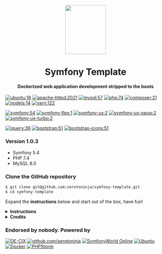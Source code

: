 <p align="center"><a href="https://symfony.com" target="_blank">
    <img src="https://symfony.com/logos/symfony_black_03.png" width="128" height="154">
</a></p>

<h1 align="center">Symfony Template</h1>
<h4 align="center">Dockerized web application development stripped to the boots</h4>

[![ubuntu:18](https://img.shields.io/badge/ubuntu-18.04-404040.svg?style=flat-square)](https://www.ubuntu.com/)
[![apache-httpd:2021](https://img.shields.io/badge/apache-2.4-79289b.svg?style=flat-square)](https://httpd.apache.org/)
[![mysql:57](https://img.shields.io/badge/mysql-8.0-aa6617.svg?style=flat-square)](https://www.mysql.com/)
[![php:74](https://img.shields.io/badge/php-7.4-4F5B93.svg?style=flat-square)](https://www.php.net/)
[![composer:21](https://img.shields.io/badge/composer-2.1-a35c11.svg?style=flat-square)](https://getcomposer.org/)
[![nodejs:14](https://img.shields.io/badge/nodejs-14.18-333333.svg?style=flat-square)](https://nodejs.org/en/)
[![yarn:122](https://img.shields.io/badge/yarn-1.22-29799f.svg?style=flat-square)](https://yarnpkg.com/)

[![symfony:54](https://img.shields.io/badge/symfony/*-5.4-374960.svg?style=flat-square)](https://www.symfony.com/)
[![symfony-flex:1](https://img.shields.io/badge/symfony/flex-1.17-374960.svg?style=flat-square)](https://www.symfony.com/)
[![symfony-ux:2](https://img.shields.io/badge/symfony/ux-2.0-374960.svg?style=flat-square)](https://github.com/symfony/ux)
[![symfony-ux-swup:2](https://img.shields.io/badge/symfony/ux--swup-2.0-374960.svg?style=flat-square)](https://github.com/symfony/ux-swup)
[![symfony-ux-turbo:2](https://img.shields.io/badge/symfony/ux--turbo-2.0-374960.svg?style=flat-square)](https://github.com/symfony/ux-turbo)

[![jquery:36](https://img.shields.io/badge/jquery-3.6-21568d.svg?style=flat-square)](https://getbootstrap.com/)
[![bootstrap:51](https://img.shields.io/badge/bootstrap-5.1-7952b3.svg?style=flat-square)](https://getbootstrap.com/)
[![bootstrap-icons:51](https://img.shields.io/badge/bootstrap--icons-1.7-7952b3.svg?style=flat-square)](https://icons.getbootstrap.com/)

### Version 1.0.3
* Symfony 5.4
* PHP 7.4
* MySQL 8.0


### Clone the GitHub repository
```bash
$ git clone git@github.com:serotoninja/symfony-template.git
$ cd symfony-template 
```
Expand the **instructions** below and start out of the box, have fun!

<details>
<summary><b>Instructions</b></summary>

### Build containers
```bash
$ docker-compose build && docker-compose up
```
...and stop with `CTRL-C` if succeeded.

### Start containers detached
```bash
$ docker-compose up -d
```

### Stop containers
```bash
$ docker-compose stop
```

### Rebuilt containers
```bash
$ sudo rm -rf vendor .docker && \
  docker-compose stop && docker-compose rm && docker-compose build && docker-compose up
```


### Observe web container logs
```bash
$ docker-compose exec web tail -f /var/log/supervisor/supervisord.log
```


### Install composer dependencies
```bash
$ docker-compose exec web composer install
```


### Copy Bootstrap icons to assets
```bash
$ docker-compose exec web composer require twbs/bootstrap-icons && \
  cp -R vendor/twbs/bootstrap-icons/font assets/icons/ && \
  cp -R vendor/twbs/bootstrap-icons/icons assets/icons/ && \
  cp vendor/twbs/bootstrap-icons/bootstrap-icons.* assets/icons/ && \
  docker-compose exec web composer remove twbs/bootstrap-icons
```






### Install yarn dependencies
```bash
$ docker-compose exec web yarn install
```

### Build frontend
```bash
$ docker-compose exec web yarn encore dev
$ docker-compose exec web yarn encore dev --watch
$ docker-compose exec web yarn encore production
```

### Symfony console
```bash
$ docker-compose exec web php bin/console
```

## Test
### Open in browser
```
http://localhost/template/ 
```
#### or
```
https://localhost/template/ 
```


</details>


<details>
<summary><b>Credits</b></summary>

### Wolfgang "Wolf" Pöhler
**December, 2021**

</details>

### Endorsed by nobody. Powered by 
[![DE-CIX](https://img.shields.io/badge/Get_interconnected-DE--CIX-10404f.svg?style=flat-square)](https://www.de-cix.net/)
[![github.com/serotoninja](https://img.shields.io/badge/GitHub-serotoninja-092c62.svg?style=flat-square)](https://github.com/serotoninja)
[![SymfonyWorld Online](https://img.shields.io/badge/SymfonyWorld-Online-d50b4e.svg?style=flat-square)](https://live.symfony.com/)
[![Ubuntu](https://img.shields.io/badge/OS-Ubuntu-404040.svg?style=flat-square)](https://www.ubuntu.com/)
[![Docker](https://img.shields.io/badge/Container-Docker-1f3f8c.svg?style=flat-square)](https://www.docker.com/)
[![PHPStorm](https://img.shields.io/badge/IDE-PHPStorm-79289b.svg?style=flat-square)](https://www.docker.com/)

